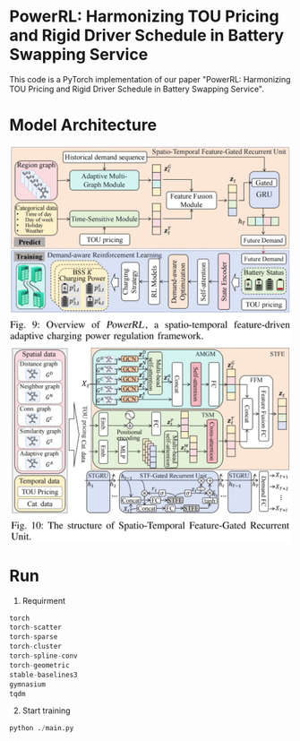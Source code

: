 ﻿# PowerRL: Harmonizing TOU Pricing and Rigid Driver Schedule in Battery Swapping Service
This code is a PyTorch implementation of our paper "PowerRL: Harmonizing TOU Pricing and Rigid Driver Schedule in Battery Swapping Service". 

# Model Architecture
![Overview](./img/overview.png)
![Model](./img/model.png)

# Run 
1. Requirment
```python
torch
torch-scatter 
torch-sparse 
torch-cluster 
torch-spline-conv
torch-geometric
stable-baselines3
gymnasium
tqdm
```
2. Start training
```python
python ./main.py
```
